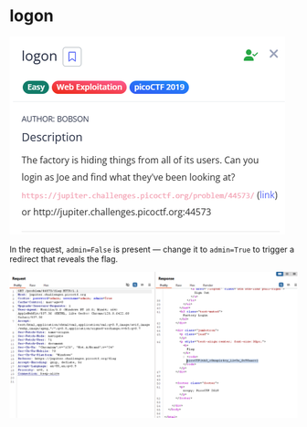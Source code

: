 # logon


![image.png](image.png)

In the request, `admin=False` is present — change it to `admin=True` to trigger a redirect that reveals the flag.

![image.png](image%201.png)
